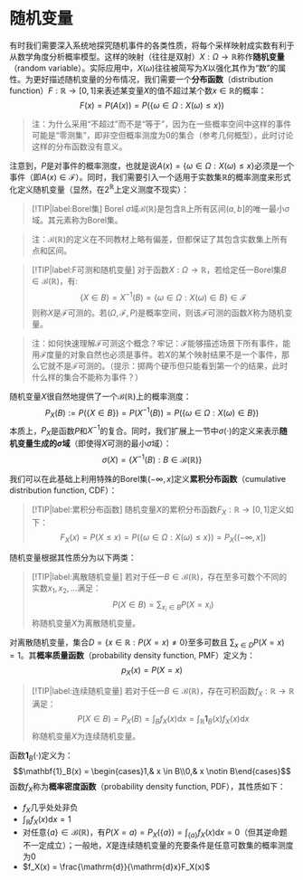 # 随机变量

有时我们需要深入系统地探究随机事件的各类性质，将每个采样映射成实数有利于从数学角度分析概率模型。这样的映射（往往是双射）$X: \Omega \to \mathbb{R}$称作**随机变量**（random variable）。实际应用中，$X(\omega)$往往被简写为$X$以强化其作为“数”的属性。为更好描述随机变量的分布情况，我们需要一个**分布函数**（distribution function）$F: \mathbb{R} \to [0, 1]$来表述某变量$X$的值不超过某个数$x \in \mathbb{R}$的概率：
$$F(x) = P(A(x)) = P(\{\omega \in \Omega: X(\omega) \leq x\})$$
> 注：为什么采用“不超过”而不是“等于”，因为在一些概率空间中这样的事件可能是“零测集”，即非空但概率测度为0的集合（参考几何概型），此时讨论这样的分布函数没有意义。

注意到，$P$是对事件的概率测度，也就是说$A(x) = \{\omega \in \Omega: X(\omega) \leq x\}$必须是一个事件（即$A(x) \in \mathcal{F}$）。同时，我们需要引入一个适用于实数集$\mathbb{R}$的概率测度来形式化定义随机变量（显然，在$2^\mathbb{R}$上定义测度不现实）：

> [!TIP|label:Borel集]
> Borel $\sigma$域$\mathcal{B}(\mathbb{R})$是包含$\mathbb{R}$上所有区间$(a, b]$的唯一最小$\sigma$域。其元素称为Borel集。

> 注：$\mathcal{B}(\mathbb{R})$的定义在不同教材上略有偏差，但都保证了其包含实数集上所有点和区间。

> [!TIP|label:F可测和随机变量]
> 对于函数$X: \Omega \to \mathbb{R}$，若给定任一Borel集$B \in \mathcal{B}(\mathbb{R})$，有:
> $$\{X \in B\} = X^{-1}(B) = \{\omega \in \Omega: X(\omega) \in B\} \in \mathcal{F}$$
> 则称$X$是$\mathcal{F}$可测的。若$(\Omega, \mathcal{F}, P)$是概率空间，则该$\mathcal{F}$可测的函数$X$称为随机变量。

> 注：如何快速理解$\mathcal{F}$可测这个概念？牢记：$\mathcal{F}$能够描述场景下所有事件，能用$\mathcal{F}$度量的对象自然也必须是事件。若$X$的某个映射结果不是一个事件，那么它就不是$\mathcal{F}$可测的。（提示：掷两个硬币但只能看到第一个的结果，此时什么样的集合不能称为事件？）

随机变量$X$很自然地提供了一个$\mathcal{B}(\mathbb{R})$上的概率测度：
$$P_X(B) := P(\{X \in B\}) = P(X^{-1}(B)) = P(\{\omega \in \Omega: X(\omega) \in B\})$$
本质上，$P_X$是函数$P$和$X^{-1}$的复合。同时，我们扩展上一节中$\sigma(\cdot)$的定义来表示**随机变量生成的$\sigma$域**（即使得$X$可测的最小$\sigma$域）：
$$\sigma(X) = \{X^{-1}(B): B \in \mathcal{B}(\mathbb{R})\}$$

我们可以在此基础上利用特殊的Borel集$(-\infty, x]$定义**累积分布函数**（cumulative distribution function, CDF）：

> [!TIP|label:累积分布函数]
> 随机变量$X$的累积分布函数$F_X: \mathbb{R} \to [0, 1]$定义如下：
> $$F_X(x) = P(X \leq x) = P(\{\omega \in \Omega: X(\omega) \leq x\}) = P_X((-\infty, x])$$

随机变量根据其性质分为以下两类：

> [!TIP|label:离散随机变量]
> 若对于任一$B \in \mathcal{B}(\mathbb{R})$，存在至多可数个不同的实数$x_1, x_2, \dots$满足：
> $$P(X \in B) = \sum_{x_i \in B}P(X = x_i)$$
> 称随机变量$X$为离散随机变量。

对离散随机变量，集合$D = \{x \in \mathbb{R}: P(X = x) \neq 0\}$至多可数且 $\sum_{x \in D} P(X = x) = 1$。其**概率质量函数**（probability density function, PMF）定义为：
$$p_X(x) = P(X = x)$$

> [!TIP|label:连续随机变量]
> 若对于任一$B \in \mathcal{B}(\mathbb{R})$，存在可积函数$f_X: \mathbb{R} \to \mathbb{R}$满足：
> $$P(X \in B) = P_X(B) = \int_Bf_X(x)\mathrm{d}x = \int_\mathbb{R} \mathbf{1}_B(x)f_X(x)\mathrm{d}x$$
> 称随机变量$X$为连续随机变量。

函数$\mathbf{1}_B(\cdot)$定义为：
$$\mathbf{1}_B(x) = \begin{cases}1,& x \in B\\0,& x \notin B\end{cases}$$
函数$f_X$称为**概率密度函数**（probability density function, PDF），其性质如下：
- $f_X$几乎处处非负
- $\int_\mathbb{R} f_X(x)\mathrm{d}x = 1$
- 对任意$\{a\} \in \mathcal{B}(\mathbb{R})$，有$P(X = a) = P_X(\{a\}) = \int_{\{a\}}f_X(x)\mathrm{d}x = 0$（但其逆命题不一定成立）；一般地，$X$是连续随机变量的充要条件是任意可数集的概率测度为0
- $f_X(x) = \frac{\mathrm{d}}{\mathrm{d}x}F_X(x)$
